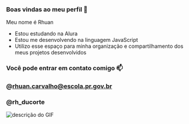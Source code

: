 ### Boas vindas ao meu perfil 💙

Meu nome é Rhuan

- Estou estudando na Alura
- Estou me desenvolvendo na linguagem JavaScript
- Utilizo esse espaço para minha organização e compartilhamento dos meus projetos desenvolvidos

### Você pode entrar em contato comigo 📫
### @rhuan.carvalho@escola.pr.gov.br
### @rh_ducorte

![descrição do GIF](https://tenor.com/bTRKJ.gif)
